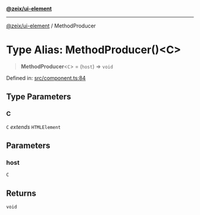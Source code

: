 [**@zeix/ui-element**](../README.md)

***

[@zeix/ui-element](../globals.md) / MethodProducer

# Type Alias: MethodProducer()\<C\>

> **MethodProducer**\<`C`\> = (`host`) => `void`

Defined in: [src/component.ts:84](https://github.com/zeixcom/ui-element/blob/9f9c8943091140c68eaabf44011b82d99588c469/src/component.ts#L84)

## Type Parameters

### C

`C` *extends* `HTMLElement`

## Parameters

### host

`C`

## Returns

`void`
